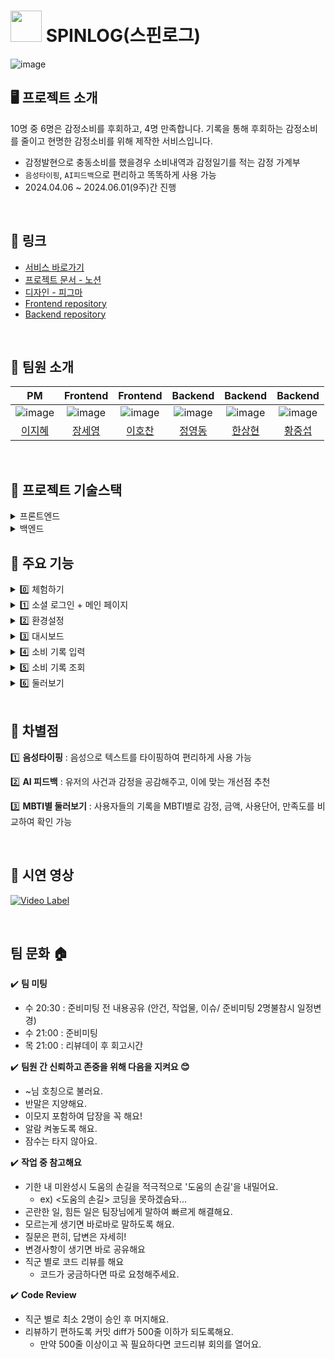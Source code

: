 # <img src='https://raw.githubusercontent.com/SpinLog/frontend/6e13a3f87e406f0679538316c32252f38e8de33c/src/assets/images/bird/satisfactionBird.svg' width="50"/> SPINLOG(스핀로그)


![image](https://github.com/SpinLog/frontend/assets/137787915/b0458341-d69f-4691-a924-afc344f8a6d0)

## 🖥️  프로젝트 소개 
10명 중 6명은 감정소비를 후회하고, 4명 만족합니다. 기록을 통해 후회하는 감정소비를 줄이고 현명한 감정소비를 위해 제작한 서비스입니다.

- 감정발현으로 충동소비를 했을경우 소비내역과 감정일기를 적는 감정 가계부
- `음성타이핑`, `AI피드백`으로 편리하고 똑똑하게 사용 가능
- 2024.04.06 ~ 2024.06.01(9주)간 진행
<br>


## 🔗 링크 
- [서비스 바로가기](https://spinlog.swygbro.com/)
- [프로젝트 문서 - 노션](https://cord-cook-21a.notion.site/SPINLOG-1cd0c570acd84e43966b8bb060a6aff7)
- [디자인 - 피그마](https://www.figma.com/design/MwHCdaOB9WlryjongPAvcp/%EC%8A%A4%EC%9C%84%ED%94%84-4%EA%B8%B0_%EB%84%88-T%EC%95%BC%3F?node-id=1574-9148)
- [Frontend repository](https://github.com/SpinLog/frontend)
- [Backend repository](https://github.com/SpinLog/backend)

<br>


## 🎤  팀원 소개
|  PM    |Frontend|Frontend|Backend |Backend |Backend |
| :----: | :----: | :----: | :----: | :----: | :----: |
|![image](https://github.com/user-attachments/assets/2e4d64e9-d170-4f50-895d-2439e4e7c056)|![image](https://github.com/user-attachments/assets/c064339a-68d1-4896-a115-47554a61af05)|![image](https://github.com/user-attachments/assets/b5bba297-c3aa-49b7-ab13-36d5b3a4620a)|![image](https://github.com/user-attachments/assets/b973251f-1f71-41fb-a60a-dfdf964a2973)|![image](https://github.com/user-attachments/assets/9ec25fd2-bd28-4e94-bad7-8faa08f0c0ae)|![image](https://github.com/user-attachments/assets/cd847ce2-58ce-4641-9d3a-9a2335481b16)|
|[이지혜](https://github.com/easyhey)|[장세영](https://github.com/JANGSEYEONG)|[이호찬](https://github.com/lhc0506)|[정영동](https://github.com/Yeongdong)|[한상현](https://github.com/Hansanghyun-github)|[황중섭](https://github.com/seop-h)|
<br>

## 🧬 프로젝트 기술스택

<details>
<summary>프론트엔드</summary>

<br/>

![Badge](https://img.shields.io/badge/React-61DAFB?style=flat&logo=react&logoColor=white) ![Badge](https://img.shields.io/badge/TypeScript-3178C6?style=flat&logo=typescript&logoColor=white) ![Badge](https://img.shields.io/badge/Styled_Component-DB7093?style=flat&logo=styledcomponents&logoColor=white)
![Badge](https://img.shields.io/badge/PWA-5A0FC8?style=flat&logo=pwa&logoColor=white)

**클라이언트 상태 관리**
![Badge](https://img.shields.io/badge/Zustand-F56D2C?style=flat&logoColor=white) 

**서버 상태 관리**
![Badge](https://img.shields.io/badge/TanStack_Query-FF4154?style=flat&logo=reactquery&logoColor=white) + 
![Badge](https://img.shields.io/badge/Axios-5A29E4?style=flat&logo=axios&logoColor=white)


 **패키지매니저**
![Badge](https://img.shields.io/badge/yarn-2C8EBB?style=flat&logo=yarn&logoColor=white)

**CI/CD**
![Badge](https://img.shields.io/badge/Husky-000000?style=flat&logoColor=white) 
![Badge](https://img.shields.io/badge/ESLint-4B32C3?style=flat&logo=eslint&logoColor=white)
![Badge](https://img.shields.io/badge/Prettier-F7B93E?style=flat&logo=prettier&logoColor=white)
![Badge](https://img.shields.io/badge/SWYG-2A6FFF?style=flat&logoColor=white) ![Badge](https://img.shields.io/badge/Vercel-000000?style=flat&logo=vercel&logoColor=white)

**빌드 도구**
![Badge](https://img.shields.io/badge/Vite-646CFF?style=flat&logo=vite&logoColor=white)


**버전 관리 및 협업**
![Badge](https://img.shields.io/badge/Git-F05032?style=flat&logo=git&logoColor=white)
![Badge](https://img.shields.io/badge/GitHub-181717?style=flat&logo=github&logoColor=white)



**그 외 라이브러리**
`react-hook-form` `react-router-dom`
`apexcharts` `react-wordcloud` `react-speech-kit` `react-helmet-async`
`date-fns`
`lodash`
</details>

<details>
<summary>백엔드</summary>
<img width="644" alt="back-stack" src="https://github.com/SpinLog/.github/assets/63975200/5f102726-60cc-4ba0-a363-fa51364dad40">
</details>

## 🌟 주요 기능

<details>

<summary>0️⃣ 체험하기</summary>

<img width="200" alt="gif" src="https://github.com/SpinLog/frontend/assets/137787915/c0fb2bd3-e260-4718-92ef-dd1c34e16d0f">

- 로그인 없이도 둘러보기 페이지를 제외한 서비스 이용 가능
- 최대 소비 10개까지 작성 가능하며, 체험하기 종료 전까지 브라우저의 로컬 스토리지에 저장

</details>

<details>

<summary>1️⃣ 소셜 로그인 + 메인 페이지</summary>
<img width="1121" alt="image" src="https://github.com/SpinLog/frontend/assets/137787915/7b50176b-ef46-4422-8f76-dce0bad0ea41">

- 카카오, 네이버, 구글로 간편하게 로그인 가능
- 메인 페이지에서 월별 소비, 절약 내역을 한눈에 파악

</details>

<details>
<summary>2️⃣ 환경설정</summary>
<img width="281" alt="image" src="https://github.com/SpinLog/frontend/assets/137787915/95671da7-19f6-4364-884f-618423c15075">

- 이번 달 예산 설정, 유저 별 정보 저장

</details>

<details>
<summary>3️⃣ 대시보드</summary>
<img width="278" alt="image" src="https://github.com/SpinLog/frontend/assets/137787915/a01855a0-6526-4568-9872-67ba2f85e490">

- 한달 간의 데이터를 도넛 차트와 일별 차트로 한눈에 파악

</details>


<details>
<summary>4️⃣ 소비 기록 입력</summary>
<img width="843" alt="image" src="https://github.com/SpinLog/frontend/assets/137787915/0184a550-8d01-42fa-96f5-bc89d9412bb7">

- 브라우저의 음성인식 API를 활용하여 음성으로 간단하게 텍스트 입력

</details>

<details>
<summary>5️⃣ 소비 기록 조회</summary>
<img width="849" alt="image" src="https://github.com/SpinLog/frontend/assets/137787915/ee3dcce3-137a-4250-9a06-f768089fb3d6">

- 소비 기록 별 상세조회
  - 기록 수정, 삭제 기능
  - AI 한마디 듣기 버튼을 통해, 소비에 대한 평가 받기 
- 소비 기록 내역 조회
  - 필터, 검색어를 활용하여 원하는 조건의 기록을 조회 

</details>

<details>
<summary>6️⃣ 둘러보기</summary>
<img width="936" alt="image" src="https://github.com/SpinLog/frontend/assets/137787915/4f3dc910-16c8-409f-852a-b3235d184b55">

- 유저들의 데이터를 바탕으로 MBTI 별, 성별 별로 감정/일별/메모/만족도 값을 다양한 형태로 표현

</details>

<br>

## 🌙 차별점

1️⃣ **음성타이핑** : 음성으로 텍스트를 타이핑하여 편리하게 사용 가능

2️⃣ **AI 피드백** : 유저의 사건과 감정을 공감해주고, 이에 맞는 개선점 추천

3️⃣ **MBTI별 둘러보기** : 사용자들의 기록을 MBTI별로 감정, 금액, 사용단어, 만족도를 비교하여 확인 가능
    
<br>

## 🎥 시연 영상 
[![Video Label](http://img.youtube.com/vi/qO-AFYMPyZU/0.jpg)](https://www.youtube.com/watch?v=qO-AFYMPyZU)

<br>

## 팀 문화 🏠

✔️ **팀 미팅**
- 수 20:30 : 준비미팅 전 내용공유 (안건, 작업물, 이슈/ 준비미팅 2명불참시 일정변경)
- 수 21:00 : 준비미팅
- 목 21:00 : 리뷰데이 후 회고시간

✔️ **팀원 간 신뢰하고 존중을 위해 다음을 지켜요 😊**
- ~님 호칭으로 불러요.
- 반말은 지양해요.
- 이모지 포함하여 답장을 꼭 해요!
- 알람 켜놓도록 해요.
- 잠수는 타지 않아요.

✔️ **작업 중 참고해요**
- 기한 내 미완성시 도움의 손길을 적극적으로 '도움의 손길'을 내밀어요.
    - ex) <도움의 손길> 코딩을 못하겠슴돠...
- 곤란한 일, 힘든 일은 팀장님에게 말하여 빠르게 해결해요.
- 모르는게 생기면 바로바로 말하도록 해요.
- 질문은 편히, 답변은 자세히!
- 변경사항이 생기면 바로 공유해요
- 직군 별로 코드 리뷰를 해요
    - 코드가 궁금하다면 따로 요청해주세요.

✔️ **Code Review**
- 직군 별로 최소 2명이 승인 후 머지해요.
- 리뷰하기 편하도록 커밋 diff가 500줄 이하가 되도록해요.
    - 만약 500줄 이상이고 꼭 필요하다면 코드리뷰 회의를 열어요.
      <br>


